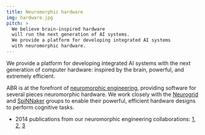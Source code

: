 ```yaml
---
title: Neuromorphic hardware
img: hardware.jpg
pitch: >
  We believe brain-inspired hardware
  will run the next generation of AI systems.
  We provide a platform for developing integrated AI systems
  with neuromorphic hardware.
---
```


We provide a platform for developing
integrated AI systems
with the next generation
of computer hardware:
inspired by the brain,
powerful,
and extremely efficient.

ABR is at the forefront
of [neuromorphic engineering](http://www.artificialbrains.com/),
providing software for several pieces
neuromorphic hardware.
We work closely with
the [Neurogrid](http://web.stanford.edu/group/brainsinsilicon/)
and [SpiNNaker](http://apt.cs.manchester.ac.uk/projects/SpiNNaker/)
groups to enable their
powerful, efficient hardware designs to
perform cognitive tasks.

* 2014 publications from our neuromorphic engineering collaborations:
  [1](http://compneuro.uwaterloo.ca/publications/conradt2014.html),
  [2](http://compneuro.uwaterloo.ca/publications/galluppi2014.html),
  [3](http://compneuro.uwaterloo.ca/publications/corradi2014.html)
